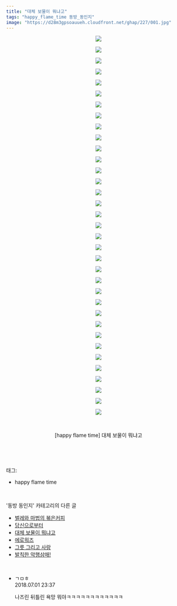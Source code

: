 ```yaml
---
title: "대체 보물이 뭐냐고"
tags: "happy_flame_time 동방_동인지"
image: "https://d28m3gpsoauueh.cloudfront.net/ghap/227/001.jpg"
---
```

<div class="article">
<p style="text-align: center; clear: none; float: none;"><img src="{{ site.imgserver4 }}/ghap/227/001.jpg"/></p>
<p style="text-align: center; clear: none; float: none;"><img src="{{ site.imgserver4 }}/ghap/227/002.jpg"/></p>
<p style="text-align: center; clear: none; float: none;"><img src="{{ site.imgserver4 }}/ghap/227/003.jpg"/></p>
<p style="text-align: center; clear: none; float: none;"><img src="{{ site.imgserver4 }}/ghap/227/004.jpg"/></p>
<p style="text-align: center; clear: none; float: none;"><img src="{{ site.imgserver4 }}/ghap/227/005.jpg"/></p>
<p style="text-align: center; clear: none; float: none;"><img src="{{ site.imgserver4 }}/ghap/227/006.jpg"/></p>
<p style="text-align: center; clear: none; float: none;"><img src="{{ site.imgserver4 }}/ghap/227/007.jpg"/></p>
<p style="text-align: center; clear: none; float: none;"><img src="{{ site.imgserver4 }}/ghap/227/008.jpg"/></p>
<p style="text-align: center; clear: none; float: none;"><img src="{{ site.imgserver4 }}/ghap/227/009.jpg"/></p>
<p style="text-align: center; clear: none; float: none;"><img src="{{ site.imgserver4 }}/ghap/227/010.jpg"/></p>
<p style="text-align: center; clear: none; float: none;"><img src="{{ site.imgserver4 }}/ghap/227/011.jpg"/></p>
<p style="text-align: center; clear: none; float: none;"><img src="{{ site.imgserver4 }}/ghap/227/012.jpg"/></p>
<p style="text-align: center; clear: none; float: none;"><img src="{{ site.imgserver4 }}/ghap/227/013.jpg"/></p>
<p style="text-align: center; clear: none; float: none;"><img src="{{ site.imgserver4 }}/ghap/227/014.jpg"/></p>
<p style="text-align: center; clear: none; float: none;"><img src="{{ site.imgserver4 }}/ghap/227/015.jpg"/></p>
<p style="text-align: center; clear: none; float: none;"><img src="{{ site.imgserver4 }}/ghap/227/016.jpg"/></p>
<p style="text-align: center; clear: none; float: none;"><img src="{{ site.imgserver4 }}/ghap/227/017.jpg"/></p>
<p style="text-align: center; clear: none; float: none;"><img src="{{ site.imgserver4 }}/ghap/227/018.jpg"/></p>
<p style="text-align: center; clear: none; float: none;"><img src="{{ site.imgserver4 }}/ghap/227/019.jpg"/></p>
<p style="text-align: center; clear: none; float: none;"><img src="{{ site.imgserver4 }}/ghap/227/020.jpg"/></p>
<p style="text-align: center; clear: none; float: none;"><img src="{{ site.imgserver4 }}/ghap/227/021.jpg"/></p>
<p style="text-align: center; clear: none; float: none;"><img src="{{ site.imgserver4 }}/ghap/227/022.jpg"/></p>
<p style="text-align: center; clear: none; float: none;"><img src="{{ site.imgserver4 }}/ghap/227/023.jpg"/></p>
<p style="text-align: center; clear: none; float: none;"><img src="{{ site.imgserver4 }}/ghap/227/024.jpg"/></p>
<p style="text-align: center; clear: none; float: none;"><img src="{{ site.imgserver4 }}/ghap/227/025.jpg"/></p>
<p style="text-align: center; clear: none; float: none;"><img src="{{ site.imgserver4 }}/ghap/227/026.jpg"/></p>
<p style="text-align: center; clear: none; float: none;"><img src="{{ site.imgserver4 }}/ghap/227/027.jpg"/></p>
<p style="text-align: center; clear: none; float: none;"><img src="{{ site.imgserver4 }}/ghap/227/028.jpg"/></p>
<p style="text-align: center; clear: none; float: none;"><img src="{{ site.imgserver4 }}/ghap/227/029.jpg"/></p>
<p style="text-align: center; clear: none; float: none;"><img src="{{ site.imgserver4 }}/ghap/227/030.jpg"/></p>
<p style="text-align: center; clear: none; float: none;"><img src="{{ site.imgserver4 }}/ghap/227/031.jpg"/></p>
<p style="text-align: center; clear: none; float: none;"><img src="{{ site.imgserver4 }}/ghap/227/032.jpg"/></p>
<p style="text-align: center; clear: none; float: none;"><img src="{{ site.imgserver4 }}/ghap/227/033.jpg"/></p>
<p style="text-align: center; clear: none; float: none;"><img src="{{ site.imgserver4 }}/ghap/227/034.jpg"/></p>
<p style="text-align: center; clear: none; float: none;"><img src="{{ site.imgserver4 }}/ghap/227/035.jpg"/></p>
<p style="text-align: center; clear: none; float: none;"><br/></p>
<p style="text-align: center; clear: none; float: none;">[happy flame time] 대체 보물이 뭐냐고</p>
<p><br/></p>
</div><br/>
<div class="tagTrail">
<p>태그: </p>
<ul>
<li>happy flame time</li>
</ul>
</div><br/>
<div class="another">
<p>'동방 동인지' 카테고리의 다른 글</p>
<ul>
<li><a href="/ghap_230">벌레와 마법의 볶은커피</a></li>
<li><a href="/ghap_229">당신으로부터</a></li>
<li><a href="/ghap_227">대체 보물이 뭐냐고</a></li>
<li><a href="/ghap_226">에로워즈</a></li>
<li><a href="/ghap_225">그릇 그리고 사랑</a></li>
<li><a href="/ghap_224">발칙한 악행삼매!</a></li>
</ul>
</div><br/>
<div class="cb_module cb_fluid">
<div class="cb_wrt cb_profile">
<div class="comment">
<ul>
<li class="cb_thumb_off" id="comment15279453">
<div class="cb_comment_area">
<div class="cb_info_area">
<div class="cb_section">
<span class="cb_nick_name">ㄱㅁㅎ</span>
</div>
<div class="cb_section">
<span class="cb_date">2018.07.01 23:37 </span>
</div>
</div>
<div class="cb_dsc_comment">
<p class="cb_dsc">
											나즈린 뒤틀린 욕망 뭐야ㅋㅋㅋㅋㅋㅋㅋㅋㅋㅋㅋㅋ
										</p>
</div>
</div></li>
</ul>
</div>
</div><!-- commentList close -->
</div><br/>
